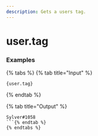 ```yaml
---
description: Gets a users tag.
---
```


# user.tag <user>

### Examples

{% tabs %}
{% tab title="Input" %}
```text
{user.tag}
```
{% endtab %}

{% tab title="Output" %}
```text
Sylver#1058
```{% endtab %}
{% endtabs %}